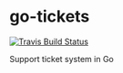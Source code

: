 # go-tickets

[![Travis Build Status](https://travis-ci.com/mortenterhart/trivial-tickets.svg?branch=master)](https://travis-ci.com/mortenterhart/trivial-tickets)

Support ticket system in Go
